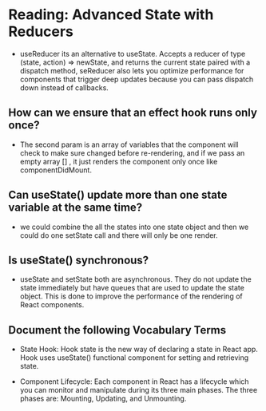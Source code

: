 # Reading: Advanced State with Reducers

* useReducer its an alternative to useState. Accepts a reducer of type (state, action) => newState, and returns the current state paired with a dispatch method, seReducer also lets you optimize performance for components that trigger deep updates because you can pass dispatch down instead of callbacks.

## How can we ensure that an effect hook runs only once?

* The second param is an array of variables that the component will check to make sure changed before re-rendering, and if we pass an empty array [] , it just renders the component only once like componentDidMount.

## Can useState() update more than one state variable at the same time?

* we could combine the all the states into one state object and then we could do one setState call and there will only be one render.

## Is useState() synchronous?

* useState and setState both are asynchronous. They do not update the state immediately but have queues that are used to update the state object. This is done to improve the performance of the rendering of React components.

## Document the following Vocabulary Terms

* State Hook: Hook state is the new way of declaring a state in React app. Hook uses useState() functional component for setting and retrieving state.

* Component Lifecycle: Each component in React has a lifecycle which you can monitor and manipulate during its three main phases. The three phases are: Mounting, Updating, and Unmounting.